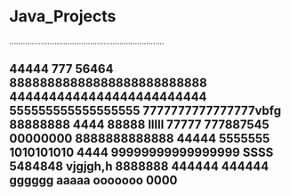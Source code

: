 # Java_Projects
.....................................................................

44444
777
56464
88888888888888888888888888
4444444444444444444444444
555555555555555555
7777777777777777vbfg
88888888
4444
88888
lllll
77777
777887545
00000000
8888888888888
44444
5555555
1010101010
4444
99999999999999999
SSSS
5484848
vjgjgh,h
8888888
444444
444444
gggggg
aaaaa
ooooooo
0000
----------------------
